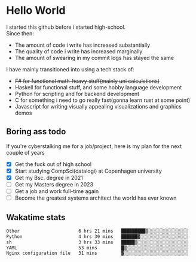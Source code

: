 # Hello World

I started this github before i started high-school.  
Since then:
- The amount of code i write has increased substantially
- The quality of code i write has increased marginally
- The amount of swearing in my commit logs has stayed the same

I have mainly transitioned into using a tech stack of:
- ~~F# for functional math-heavy stuff(mainly uni calculations)~~
- Haskell for functional stuff, and some hobby language development
- Python for scripting and for backend development
- C for something i need to go really fast(gonna learn rust at some point)
- Javascript for writing visually appealing visualizations and graphics demos

## Boring ass todo
If you're cyberstalking me for a job/project, here is my plan for the next couple of years
- [x] Get the fuck out of high school
- [x] Start studying CompSci(datalogi) at Copenhagen university
- [x] Get my Bsc. degree in 2021
- [ ] Get my Masters degree in 2023
- [ ] Get a job and work full-time again
- [ ] Become the greatest systems architect the world has ever known

## Wakatime stats
<!--START_SECTION:waka-->

```txt
Other                      6 hrs 21 mins   █████████▒░░░░░░░░░░░░░░░   37.03 %
Python                     4 hrs 39 mins   ██████▓░░░░░░░░░░░░░░░░░░   27.17 %
sh                         3 hrs 33 mins   █████▒░░░░░░░░░░░░░░░░░░░   20.67 %
YAML                       53 mins         █▒░░░░░░░░░░░░░░░░░░░░░░░   05.17 %
Nginx configuration file   31 mins         ▓░░░░░░░░░░░░░░░░░░░░░░░░   03.09 %
```

<!--END_SECTION:waka-->
